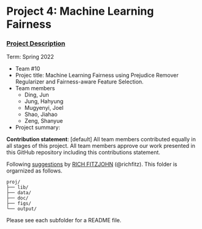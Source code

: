 # Project 4: Machine Learning Fairness

### [Project Description](doc/project4_desc.md)

Term: Spring 2022

+ Team #10
+ Projec title: Machine Learning Fairness using Prejudice Remover Regularizer and Fairness-aware Feature Selection.
+ Team members
	+ Ding, Jun
	+ Jung, Hahyung
	+ Mugyenyi, Joel
	+ Shao, Jiahao
	+ Zeng, Shanyue
+ Project summary: 
	
**Contribution statement**: [default] All team members contributed equally in all stages of this project. All team members approve our work presented in this GitHub repository including this contributions statement. 

Following [suggestions](http://nicercode.github.io/blog/2013-04-05-projects/) by [RICH FITZJOHN](http://nicercode.github.io/about/#Team) (@richfitz). This folder is orgarnized as follows.

```
proj/
├── lib/
├── data/
├── doc/
├── figs/
└── output/
```

Please see each subfolder for a README file.

